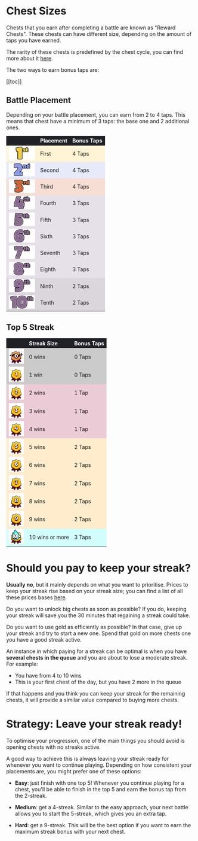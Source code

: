 # Chest Sizes

Chests that you earn after completing a battle are known as "Reward Chests". These chests can have different size, depending on the amount of taps you have earned.

The rarity of these chests is predefined by the chest cycle, you can find more about it [here](/sb/chest_cycle).
<!---
  -->


The two ways to earn bonus taps are:

[[toc]]

## Battle Placement

Depending on your battle placement, you can earn from 2 to 4 taps. This means that chest have a minimum of 3 taps: the base one and 2 additional ones.

<style>
    .heatMapCSP {
        width: 100%;
        text-align: left;
    }
    .heatMapCSP th {
        word-wrap: break-word;
        text-align: left;
        color: white;
        background: #202127;
    }
    .heatMapCSP tr:nth-child(1) { background: rgba(255, 206, 52, 0.20); }
    .heatMapCSP tr:nth-child(2) { background: rgba(141, 153, 235, 0.20); }
    .heatMapCSP tr:nth-child(3) { background: rgba(213, 98, 54, 0.20); }
    .heatMapCSP tr:nth-child(4) { background: rgba(137, 105, 144, 0.20); }
    .heatMapCSP tr:nth-child(5) { background: rgba(137, 105, 144, 0.20); }
    .heatMapCSP tr:nth-child(6) { background: rgba(137, 105, 144, 0.20); }
    .heatMapCSP tr:nth-child(7) { background: rgba(137, 105, 144, 0.20); }
    .heatMapCSP tr:nth-child(8) { background: rgba(137, 105, 144, 0.20); }
    .heatMapCSP tr:nth-child(9) { background: rgba(75, 55, 79, 0.20); }
    .heatMapCSP tr:nth-child(10) { background: rgba(75, 55, 79, 0.20); }
</style>

<div class="heatMapCSP">

| | Placement | Bonus Taps | 
| -- | -- | -- |
| <img src="../assets/sb_placements_1.png"  width="70" height="36" /> | First | 4 Taps |
| <img src="../assets/sb_placements_2.png"  width="70" height="36" /> | Second | 4 Taps |
| <img src="../assets/sb_placements_3.png"  width="70" height="36" /> | Third | 4 Taps |
| <img src="../assets/sb_placements_4.png"  width="70" height="36" /> | Fourth | 3 Taps |
| <img src="../assets/sb_placements_5.png"  width="70" height="36" /> | Fifth | 3 Taps |
| <img src="../assets/sb_placements_6.png"  width="70" height="36" /> | Sixth | 3 Taps |
| <img src="../assets/sb_placements_7.png"  width="70" height="36" /> | Seventh | 3 Taps |
| <img src="../assets/sb_placements_8.png"  width="70" height="36" /> | Eighth | 3 Taps |
| <img src="../assets/sb_placements_9.png"  width="70" height="36" /> | Ninth | 2 Taps |
| <img src="../assets/sb_placements_10.png"  width="70" height="36" /> | Tenth | 2 Taps |

</div>

## Top 5 Streak

<style>
    .heatMapCSS {
        width: 100%;
        text-align: left;
    }
    .heatMapCSS th {
        word-wrap: break-word;
        text-align: left;
        color: white;
        background: #202127;
    }
    .heatMapCSS tr:nth-child(1) { background: rgba(0, 0, 0, 0.20); }
    .heatMapCSS tr:nth-child(2) { background: rgba(0, 0, 0, 0.20); }
    .heatMapCSS tr:nth-child(3) { background: rgba(158, 0, 57, 0.20); }
    .heatMapCSS tr:nth-child(4) { background: rgba(158, 0, 57, 0.20); }
    .heatMapCSS tr:nth-child(5) { background: rgba(158, 0, 57, 0.20); }
    .heatMapCSS tr:nth-child(6) { background: rgba(254, 163, 6, 0.20); }
    .heatMapCSS tr:nth-child(7) { background: rgba(254, 163, 6, 0.20); }
    .heatMapCSS tr:nth-child(8) { background: rgba(254, 163, 6, 0.20); }
    .heatMapCSS tr:nth-child(9) { background: rgba(254, 163, 6, 0.20); }
    .heatMapCSS tr:nth-child(10) { background: rgba(254, 163, 6, 0.20); }
    .heatMapCSS tr:nth-child(11) { background: rgba(32, 255, 246, 0.20); }
</style>

<div class="heatMapCSS">

| | Streak Size | Bonus Taps | 
| -- | -- | -- |
| <img src="../assets/sb_winstreak_broken.png"  width="40" height="40" /> | 0 wins | 0 Taps |
| <img src="../assets/sb_winstreak_0001.png"  width="40" height="40" /> | 1 win | 0 Taps |
| <img src="../assets/sb_winstreak_0002.png"  width="40" height="40" /> | 2 wins | 1 Tap |
| <img src="../assets/sb_winstreak_0003.png"  width="40" height="40" /> | 3 wins | 1 Tap |
| <img src="../assets/sb_winstreak_0004.png"  width="40" height="40" /> | 4 wins | 1 Tap |
| <img src="../assets/sb_winstreak_0005.png"  width="40" height="40" /> | 5 wins | 2 Taps |
| <img src="../assets/sb_winstreak_0006.png"  width="40" height="40" /> | 6 wins | 2 Taps |
| <img src="../assets/sb_winstreak_0007.png"  width="40" height="40" /> | 7 wins | 2 Taps |
| <img src="../assets/sb_winstreak_0008.png"  width="40" height="40" /> | 8 wins | 2 Taps |
| <img src="../assets/sb_winstreak_0009.png"  width="40" height="40" /> | 9 wins | 2 Taps |
| <img src="../assets/sb_winstreak_0010_plus.png"  width="40" height="40" /> | 10 wins or more | 3 Taps |

</div>

# Should you pay to keep your streak?

**Usually no**, but it mainly depends on what you want to prioritise. Prices to keep your streak rise based on your streak size; you can find a list of all these prices bases [here](/sb/keep_streak_prices). 

Do you want to unlock big chests as soon as possible? If you do, keeping your streak will save you the 30 minutes that regaining a streak could take.

Do you want to use gold as efficiently as possible? In that case, give up your streak and try to start a new one. Spend that gold on more chests one you have a good streak active.

An instance in which paying for a streak can be optimal is when you have **several chests in the queue** and you are about to lose a moderate streak. For example:

- You have from 4 to 10 wins
- This is your first chest of the day, but you have 2 more in the queue

If that happens and you think you can keep your streak for the remaining chests, it will provide a similar value compared to buying more chests.

<!---
If you are keeping track of your [Chest Cycle](/sb/chest_cycle), paying for extra taps when **you know you'll get an Epic chest** may also be worth it.
  -->

# Strategy: Leave your streak ready!

To optimise your progression, one of the main things you should avoid is opening chests with no streaks active.

A good way to achieve this is always leaving your streak ready for whenever you want to continue playing. Depending on how consistent your placements are, you might prefer one of these options:

- **Easy**: just finish with one top 5! Whenever you continue playing for a chest, you'll be able to finish in the top 5 and earn the bonus tap from the 2-streak.

- **Medium**: get a 4-streak. Similar to the easy approach, your next battle allows you to start the 5-streak, which gives you an extra tap.

- **Hard**: get a 9-streak. This will be the best option if you want to earn the maximum streak bonus with your next chest.